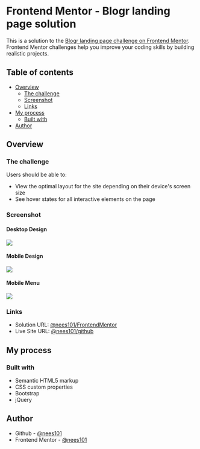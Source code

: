 # Frontend Mentor - Blogr landing page solution

This is a solution to the [Blogr landing page challenge on Frontend Mentor](https://www.frontendmentor.io/challenges/blogr-landing-page-EX2RLAApP). Frontend Mentor challenges help you improve your coding skills by building realistic projects.

## Table of contents

- [Overview](#overview)
  - [The challenge](#the-challenge)
  - [Screenshot](#screenshot)
  - [Links](#links)
- [My process](#my-process)
  - [Built with](#built-with)
- [Author](#author)


## Overview

### The challenge

Users should be able to:

- View the optimal layout for the site depending on their device's screen size
- See hover states for all interactive elements on the page

### Screenshot

#### Desktop Design

![](./FinalDesignScreenshots/Desktop_version.png)

#### Mobile Design

![](./FinalDesignScreenshots/Mobile_version.png)

#### Mobile Menu

![](./FinalDesignScreenshots/Mobile_menu.png)


### Links

- Solution URL: [@nees101/FrontendMentor](https://your-solution-url.com)
- Live Site URL: [@nees101/github](https://your-live-site-url.com)

## My process

### Built with

- Semantic HTML5 markup
- CSS custom properties
- Bootstrap
- jQuery


## Author

- Github - [@nees101](https://www.github.com/nees101)
- Frontend Mentor - [@nees101](https://www.frontendmentor.io/profile/nees101)
